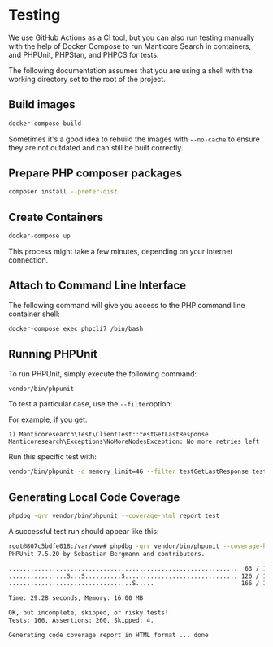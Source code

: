 # Testing

We use GitHub Actions as a CI tool, but you can also run testing manually with the help of Docker Compose to run Manticore Search in containers, and PHPUnit, PHPStan, and PHPCS for tests.

The following documentation assumes that you are using a shell with the working directory set to the root of the project.

## Build images
```bash
docker-compose build
```

Sometimes it's a good idea to rebuild the images with `--no-cache` to ensure they are not outdated and can still be built correctly.

## Prepare PHP composer packages
```bash
composer install --prefer-dist
```

## Create Containers
```bash
docker-compose up
```
This process might take a few minutes, depending on your internet connection.

## Attach to Command Line Interface
The following command will give you access to the PHP command line container shell:
```bash
docker-compose exec phpcli7 /bin/bash
```

## Running PHPUnit
To run PHPUnit, simply execute the following command:

```bash
vendor/bin/phpunit
```

To test a particular case, use the `--filter`option:

For example, if you get:
```
1) Manticoresearch\Test\ClientTest::testGetLastResponse
Manticoresearch\Exceptions\NoMoreNodesException: No more retries left
```

Run this specific test with:
```bash
vendor/bin/phpunit -d memory_limit=4G --filter testGetLastResponse test/
```

## Generating Local Code Coverage
```bash
phpdbg -qrr vendor/bin/phpunit --coverage-html report test
```
A successful test run should appear like this:
```bash
root@807c5bdfe018:/var/www# phpdbg -qrr vendor/bin/phpunit --coverage-html report test
PHPUnit 7.5.20 by Sebastian Bergmann and contributors.

...............................................................  63 / 166 ( 37%)
................S...S..........S............................... 126 / 166 ( 75%)
..................................S.....                        166 / 166 (100%)

Time: 29.28 seconds, Memory: 16.00 MB

OK, but incomplete, skipped, or risky tests!
Tests: 166, Assertions: 260, Skipped: 4.

Generating code coverage report in HTML format ... done

```
<!-- proofread -->